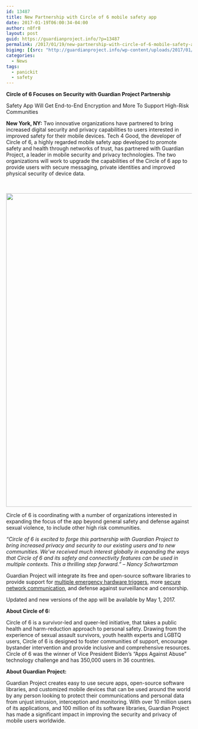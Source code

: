 ```yaml
---
id: 13487
title: New Partnership with Circle of 6 mobile safety app
date: 2017-01-19T06:00:34-04:00
author: n8fr8
layout: post
guid: https://guardianproject.info/?p=13487
permalink: /2017/01/19/new-partnership-with-circle-of-6-mobile-safety-app/
bigimg: [{src: "http://guardianproject.info/wp-content/uploads/2017/01/maxresdefault.jpg",}]
categories:
  - News
tags:
  - panickit
  - safety
---
```

**Circle of 6 Focuses on Security with Guardian Project Partnership**

<span style="font-weight: 400;">Safety App Will Get End-to-End Encryption and More To Support High-Risk Communities</span>

**New York, NY:** <span style="font-weight: 400;">Two innovative organizations have partnered to bring increased digital security and privacy capabilities to users interested in improved safety for their mobile devices. Tech 4 Good, the developer of Circle of 6, a highly regarded mobile safety app developed to promote safety and health through networks of trust, has partnered with Guardian Project, a leader in mobile security and privacy technologies. The two organizations will work to upgrade the capabilities of the Circle of 6 app to provide users with secure messaging, private identities and improved physical security of device data.</span>

 

<img class="alignnone wp-image-13488 size-large" src="https://guardianproject.info/wp-content/uploads/2017/01/Co6-Screens-1024x921.png" width="945" height="850" srcset="https://guardianproject.info/wp-content/uploads/2017/01/Co6-Screens-1024x921.png 1024w, https://guardianproject.info/wp-content/uploads/2017/01/Co6-Screens-300x270.png 300w, https://guardianproject.info/wp-content/uploads/2017/01/Co6-Screens-768x691.png 768w" sizes="(max-width: 945px) 100vw, 945px" /> 

<span style="font-weight: 400;">Circle of 6 is coordinating with a number of organizations interested in expanding the focus of the app beyond general safety and defense against sexual violence, to include other high risk communities. </span>

_<span style="font-weight: 400;">“Circle of 6 is excited to forge this partnership with Guardian Project to bring increased privacy and security to our existing users and to new communities. We’ve received much interest globally in expanding the ways that Circle of 6 and its safety and connectivity features can be used in multiple contexts. This a thrilling step forward.”</span>_ _<span style="font-weight: 400;">– Nancy Schwartzman</span>_

<span style="font-weight: 400;">Guardian Project will integrate its free and open-source software libraries to provide support for <a href="https://guardianproject.info/2016/01/12/panickit-making-your-whole-phone-respond-to-a-panic-button/">multiple emergency hardware triggers</a>, more <a href="https://guardianproject.info/code/netcipher">secure network communication</a>, and defense against surveillance and censorship.</span>

<span style="font-weight: 400;">Updated and new versions of the app will be available by May 1, 2017. </span>

**About Circle of 6:**

<span style="font-weight: 400;">Circle of 6 is a survivor-led and queer-led initiative, that takes a public health and harm-reduction approach to personal safety. Drawing from the experience of sexual assault survivors, youth health experts and LGBTQ users, Circle of 6 is designed to foster communities of support, encourage bystander intervention and provide inclusive and comprehensive resources. Circle of 6 was the winner of Vice President Biden’s “Apps Against Abuse” technology challenge and has 350,000 users in 36 countries.</span>

**About Guardian Project:**

<span style="font-weight: 400;">Guardian Project creates easy to use secure apps, open-source software libraries, and customized mobile dev</span><span style="font-weight: 400;">ices</span> <span style="font-weight: 400;">that can be used around the world by any person looking to protect their communications and personal data from unjust intrusion, interception and monitoring. With over 10 million users of its applications, and 100 million of its software libraries, Guardian Project has made a significant impact in improving the security and privacy of mobile users worldwide.</span>